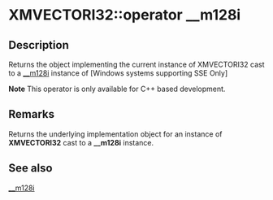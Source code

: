 # XMVECTORI32::operator __m128i

## Description

Returns the object implementing the current instance of XMVECTORI32 cast to a [__m128i](https://learn.microsoft.com/cpp/cpp/m128i) instance of [Windows systems supporting SSE Only]

**Note** This operator is only available for C++ based development.

## Remarks

Returns the underlying implementation object for an instance of **XMVECTORI32** cast to a **__m128i** instance.

## See also

[__m128i](https://learn.microsoft.com/cpp/cpp/m128i)